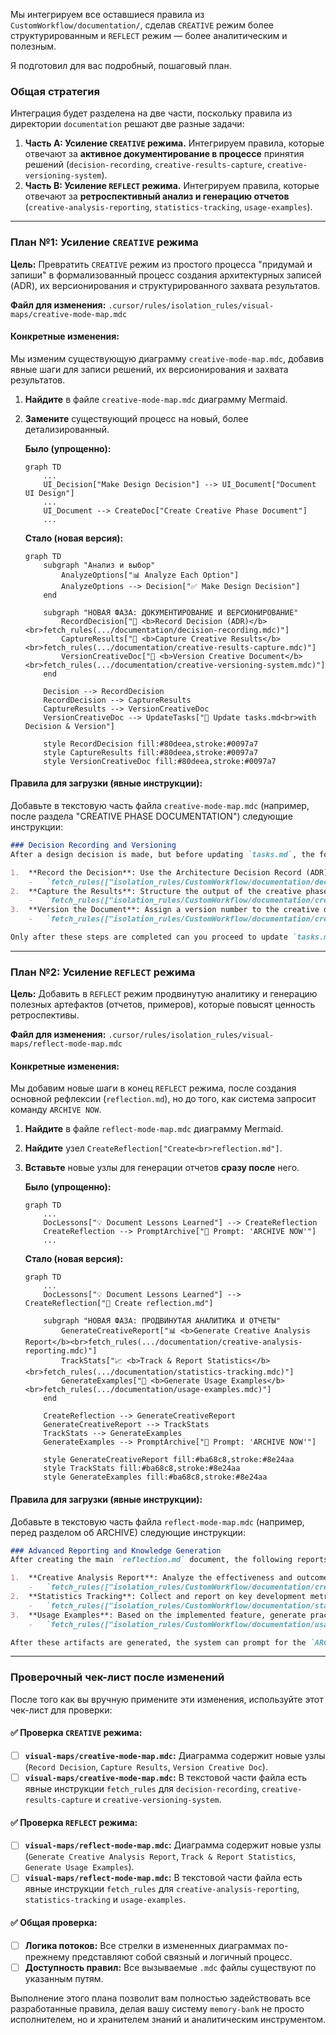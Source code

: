 
Мы интегрируем все оставшиеся правила из `CustomWorkflow/documentation/`, сделав `CREATIVE` режим более структурированным и `REFLECT` режим — более аналитическим и полезным.

Я подготовил для вас подробный, пошаговый план.

### **Общая стратегия**

Интеграция будет разделена на две части, поскольку правила из директории `documentation` решают две разные задачи:

1.  **Часть A: Усиление `CREATIVE` режима.** Интегрируем правила, которые отвечают за **активное документирование в процессе** принятия решений (`decision-recording`, `creative-results-capture`, `creative-versioning-system`).
2.  **Часть B: Усиление `REFLECT` режима.** Интегрируем правила, которые отвечают за **ретроспективный анализ и генерацию отчетов** (`creative-analysis-reporting`, `statistics-tracking`, `usage-examples`).

---

### **План №1: Усиление `CREATIVE` режима**

**Цель:** Превратить `CREATIVE` режим из простого процесса "придумай и запиши" в формализованный процесс создания архитектурных записей (ADR), их версионирования и структурированного захвата результатов.

**Файл для изменения:** `.cursor/rules/isolation_rules/visual-maps/creative-mode-map.mdc`

#### **Конкретные изменения:**

Мы изменим существующую диаграмму `creative-mode-map.mdc`, добавив явные шаги для записи решений, их версионирования и захвата результатов.

1.  **Найдите** в файле `creative-mode-map.mdc` диаграмму Mermaid.
2.  **Замените** существующий процесс на новый, более детализированный.

    **Было (упрощенно):**
    ```mermaid
    graph TD
        ...
        UI_Decision["Make Design Decision"] --> UI_Document["Document UI Design"]
        ...
        UI_Document --> CreateDoc["Create Creative Phase Document"]
        ...
    ```

    **Стало (новая версия):**
    ```mermaid
    graph TD
        subgraph "Анализ и выбор"
            AnalyzeOptions["📊 Analyze Each Option"]
            AnalyzeOptions --> Decision["✅ Make Design Decision"]
        end

        subgraph "НОВАЯ ФАЗА: ДОКУМЕНТИРОВАНИЕ И ВЕРСИОНИРОВАНИЕ"
            RecordDecision["📝 <b>Record Decision (ADR)</b><br>fetch_rules(.../documentation/decision-recording.mdc)"]
            CaptureResults["📸 <b>Capture Creative Results</b><br>fetch_rules(.../documentation/creative-results-capture.mdc)"]
            VersionCreativeDoc["🔖 <b>Version Creative Document</b><br>fetch_rules(.../documentation/creative-versioning-system.mdc)"]
        end

        Decision --> RecordDecision
        RecordDecision --> CaptureResults
        CaptureResults --> VersionCreativeDoc
        VersionCreativeDoc --> UpdateTasks["📝 Update tasks.md<br>with Decision & Version"]

        style RecordDecision fill:#80deea,stroke:#0097a7
        style CaptureResults fill:#80deea,stroke:#0097a7
        style VersionCreativeDoc fill:#80deea,stroke:#0097a7
    ```

#### **Правила для загрузки (явные инструкции):**
Добавьте в текстовую часть файла `creative-mode-map.mdc` (например, после раздела "CREATIVE PHASE DOCUMENTATION") следующие инструкции:

```markdown
### Decision Recording and Versioning
After a design decision is made, but before updating `tasks.md`, the following steps are mandatory:

1.  **Record the Decision**: Use the Architecture Decision Record (ADR) template to formalize the choice.
    -   `fetch_rules(["isolation_rules/CustomWorkflow/documentation/decision-recording.mdc"])`
2.  **Capture the Results**: Structure the output of the creative phase, including diagrams, rationale, and alternatives considered.
    -   `fetch_rules(["isolation_rules/CustomWorkflow/documentation/creative-results-capture.mdc"])`
3.  **Version the Document**: Assign a version number to the creative document to track its evolution.
    -   `fetch_rules(["isolation_rules/CustomWorkflow/documentation/creative-versioning-system.mdc"])`

Only after these steps are completed can you proceed to update `tasks.md` and check for more creative phases.
```

---

### **План №2: Усиление `REFLECT` режима**

**Цель:** Добавить в `REFLECT` режим продвинутую аналитику и генерацию полезных артефактов (отчетов, примеров), которые повысят ценность ретроспективы.

**Файл для изменения:** `.cursor/rules/isolation_rules/visual-maps/reflect-mode-map.mdc`

#### **Конкретные изменения:**

Мы добавим новые шаги в конец `REFLECT` режима, после создания основной рефлексии (`reflection.md`), но до того, как система запросит команду `ARCHIVE NOW`.

1.  **Найдите** в файле `reflect-mode-map.mdc` диаграмму Mermaid.
2.  **Найдите** узел `CreateReflection["Create<br>reflection.md"]`.
3.  **Вставьте** новые узлы для генерации отчетов **сразу после** него.

    **Было (упрощенно):**
    ```mermaid
    graph TD
        ...
        DocLessons["💡 Document Lessons Learned"] --> CreateReflection
        CreateReflection --> PromptArchive["💬 Prompt: 'ARCHIVE NOW'"]
        ...
    ```

    **Стало (новая версия):**
    ```mermaid
    graph TD
        ...
        DocLessons["💡 Document Lessons Learned"] --> CreateReflection["📄 Create reflection.md"]

        subgraph "НОВАЯ ФАЗА: ПРОДВИНУТАЯ АНАЛИТИКА И ОТЧЕТЫ"
            GenerateCreativeReport["📊 <b>Generate Creative Analysis Report</b><br>fetch_rules(.../documentation/creative-analysis-reporting.mdc)"]
            TrackStats["📈 <b>Track & Report Statistics</b><br>fetch_rules(.../documentation/statistics-tracking.mdc)"]
            GenerateExamples["📖 <b>Generate Usage Examples</b><br>fetch_rules(.../documentation/usage-examples.mdc)"]
        end

        CreateReflection --> GenerateCreativeReport
        GenerateCreativeReport --> TrackStats
        TrackStats --> GenerateExamples
        GenerateExamples --> PromptArchive["💬 Prompt: 'ARCHIVE NOW'"]

        style GenerateCreativeReport fill:#ba68c8,stroke:#8e24aa
        style TrackStats fill:#ba68c8,stroke:#8e24aa
        style GenerateExamples fill:#ba68c8,stroke:#8e24aa
    ```

#### **Правила для загрузки (явные инструкции):**
Добавьте в текстовую часть файла `reflect-mode-map.mdc` (например, перед разделом об ARCHIVE) следующие инструкции:

```markdown
### Advanced Reporting and Knowledge Generation
After creating the main `reflection.md` document, the following reports and artifacts must be generated to complete the REFLECT phase:

1.  **Creative Analysis Report**: Analyze the effectiveness and outcomes of the creative phases for this task.
    -   `fetch_rules(["isolation_rules/CustomWorkflow/documentation/creative-analysis-reporting.mdc"])`
2.  **Statistics Tracking**: Collect and report on key development metrics for the completed task (e.g., time, complexity vs. estimate, etc.).
    -   `fetch_rules(["isolation_rules/CustomWorkflow/documentation/statistics-tracking.mdc"])`
3.  **Usage Examples**: Based on the implemented feature, generate practical examples of its use. This is crucial for future documentation and onboarding.
    -   `fetch_rules(["isolation_rules/CustomWorkflow/documentation/usage-examples.mdc"])`

After these artifacts are generated, the system can prompt for the `ARCHIVE NOW` command.
```

---

### **Проверочный чек-лист после изменений**

После того как вы вручную примените эти изменения, используйте этот чек-лист для проверки:

#### **✅ Проверка `CREATIVE` режима:**
-   [ ] **`visual-maps/creative-mode-map.mdc`:** Диаграмма содержит новые узлы (`Record Decision`, `Capture Results`, `Version Creative Doc`).
-   [ ] **`visual-maps/creative-mode-map.mdc`:** В текстовой части файла есть явные инструкции `fetch_rules` для `decision-recording`, `creative-results-capture` и `creative-versioning-system`.

#### **✅ Проверка `REFLECT` режима:**
-   [ ] **`visual-maps/reflect-mode-map.mdc`:** Диаграмма содержит новые узлы (`Generate Creative Analysis Report`, `Track & Report Statistics`, `Generate Usage Examples`).
-   [ ] **`visual-maps/reflect-mode-map.mdc`:** В текстовой части файла есть явные инструкции `fetch_rules` для `creative-analysis-reporting`, `statistics-tracking` и `usage-examples`.

#### **✅ Общая проверка:**
-   [ ] **Логика потоков:** Все стрелки в измененных диаграммах по-прежнему представляют собой связный и логичный процесс.
-   [ ] **Доступность правил:** Все вызываемые `.mdc` файлы существуют по указанным путям.

Выполнение этого плана позволит вам полностью задействовать все разработанные правила, делая вашу систему `memory-bank` не просто исполнителем, но и хранителем знаний и аналитическим инструментом.